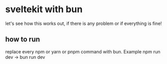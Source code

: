 # sveltekit with bun

let's see how this works out, if there is any problem or if everything is fine!

## how to run

replace every npm or yarn or pnpm command with bun. Example npm run dev -> bun run dev